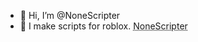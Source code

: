 - 👋 Hi, I’m @NoneScripter
- 📄 I make scripts for roblox.
<abbr title="NoneScripter">NoneScripter</abbr>
